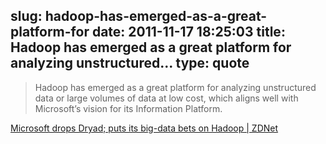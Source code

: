 slug: hadoop-has-emerged-as-a-great-platform-for
date: 2011-11-17 18:25:03
title: Hadoop has emerged as a great platform for analyzing unstructured...
type: quote
---

> Hadoop has emerged as a great platform for analyzing unstructured data or large volumes of data at low cost, which aligns well with Microsoft’s vision for its Information Platform.

[Microsoft drops Dryad; puts its big-data bets on Hadoop | ZDNet](http://www.zdnet.com/blog/microsoft/microsoft-drops-dryad-puts-its-big-data-bets-on-hadoop/11226)
